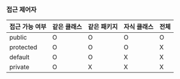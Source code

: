 ### 접근 제어자

| 접근 가능 여부 | 같은 클래스 | 같은 패키지 | 자식 클래스 | 전체 |
| --- | --- | --- | --- | --- |
| public | O | O | O | O |
| protected | O | O | O | X |
| default | O | O | X | X |
| private | O | X | X | X |